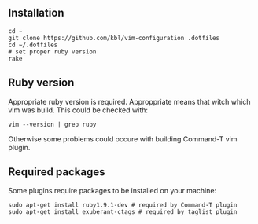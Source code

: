 ## Installation ##

    cd ~
    git clone https://github.com/kbl/vim-configuration .dotfiles
    cd ~/.dotfiles
    # set proper ruby version
    rake

## Ruby version ##
Appropriate ruby version is required. Approppriate means that witch which vim was build. This could be checked with:

    vim --version | grep ruby

Otherwise some problems could occure with building Command-T vim plugin.

## Required packages ##

Some plugins require packages to be installed on your machine:

    sudo apt-get install ruby1.9.1-dev # required by Command-T plugin
    sudo apt-get install exuberant-ctags # required by taglist plugin


